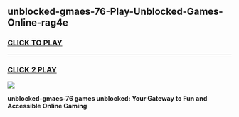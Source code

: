 
## unblocked-gmaes-76-Play-Unblocked-Games-Online-rag4e
<h3>
<a href="https://premium76.site?title=unblocked-gmaes-76&ref=25A">CLICK TO PLAY</a></h3>
<hr>

<h3>
<a href="https://premium76.site?title=unblocked-gmaes-76&ref=25A">CLICK 2 PLAY</a>
  
</h3>

<a href="https://premium76.site?title=unblocked-gmaes-76&ref=25A"><img src="https://clearcache.store/games.png"></a>


**unblocked-gmaes-76 games unblocked: Your Gateway to Fun and Accessible Online Gaming**
